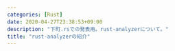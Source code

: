 ```yaml
---
categories: [Rust]
date: 2020-04-27T23:38:53+09:00
description: "下町.rsでの発表用。rust-analyzerについて。"
title: "rust-analyzerの紹介"
---
```

<section data-markdown
    data-separator="\n===\n"
    data-vertical="\n---\n"
    data-notes="^Note:">
<script type="text/template">
# rust-analyzerの紹介
----------------------
[下町.rs #1 (オンライン） - connpass](https://shitamachi.connpass.com/event/173972/)

<!-- .slide: class="center" -->
===
# About Me
---------
![κeenのアイコン](/images/kappa.png) <!-- .element: style="position:absolute;right:0;z-index:-1" width="20%" -->

 * κeen
 * [@blackenedgold](https://twitter.com/blackenedgold)
 * Github: [KeenS](https://github.com/KeenS)
 * GitLab: [blackenedgold](https://gitlab.com/blackenedgold)
 * [Idein Inc.](https://idein.jp/)のエンジニア
 * Lisp, ML, Rust, Shell Scriptあたりを書きます

===

# rust-analyzer
---------------

* 最近開発が盛んなRustのIDEバックエンド
  + この発表より先に紹介記事でてきちゃった… https://rust-analyzer.github.io/blog/2020/04/20/first-release.html
* 最近alphaがリリースされたよ


<blockquote class="twitter-tweet"><p lang="ja" dir="ltr">最近成熟してきているrust-analyzer、勧告が提案されてる<br><br>Transition to rust-analyzer as our official LSP (Language Server Protocol) implementation by nikomatsakis · Pull Request #2912 · rust-lang/rfcs<a href="https://t.co/O0Wvi4nGAL">https://t.co/O0Wvi4nGAL</a></p>&mdash; κeen (@blackenedgold) <a href="https://twitter.com/blackenedgold/status/1253168378333675520?ref_src=twsrc%5Etfw">April 23, 2020</a></blockquote>

===
# RustのIDEバックエンド
-----------------------

* 昔: racer
* 今: rls
* 未来: rust-analyzer


===
# rlsとLSP
-----------

* rlsのバックグラウンドについておさらい
* LSP: IDEバックエンドのプロトコル
* rls: RustのLSPサーバ
  + rust language server
  + 現在公式の推奨ツール
  + みんな使ってるよね？

===
# LSP
-----

* [これ](https://microsoft.github.io/language-server-protocol/)
* Microsoft主導で策定したIDEバックエンドのプロトコル
  + JSON RPCベース
* コーディング支援をIDE（フロントエンド）と解析ツール（バックエンド）に分離する
  * 型とかドキュメントとか定義ジャンプとか
  * 言語解析が必要なので言語ごとに必要
* 一回バックエンドツールを作れば使い回せる

===
# LSP

![lspとエディタ、バックエンドの関係](/images/lsp.png) <!-- .element: style="width="100%" -->

===
# 余談1: rust survey
-------------------

* [Rust Survey 2019 Results | Rust Blog](https://blog.rust-lang.org/2020/04/17/Rust-survey-2019.html)
* Rustの使用歴とか開発環境とかのアンケート
* エディタ（IDE）はVSCode, Vim, IntelliJが3大巨頭でEmacs, Sublimeが次ぐくらい
* IDEバックエンドは43%がrls, 21.7%がIntelliJ, 15.2%がrust-analyzer

===
# 余談2: IntelliJ Rust
-----------------------

* IntelliJ Rustは自前でRustを解析している
* rlsもrust-analyzerも使ってない
* あとフォーマッタも独自っぽい
  + それはちょっと…

===
# IDEバックエンド比較
---------------------

<table>
<tr><th>ツール</th><th>開発</th><th>適用範囲</th><th>特徴</th></tr>
<tr><td>rls</td><td>公式</td><td>LSP</td><td>コンパイルして中間生成物としてIDE向けの情報を出す（遅い）</td></tr>
<tr><td>IntelliJ Rust</td><td>JetBrain</td><td>IntelliJでのみ使える</td><td>編集にあわせてオンデマンドで情報を出す（速い）</td></tr>
<tr><td>rust-analyzer</td><td>公式</td><td>LSP</td><td>編集にあわせてオンデマンドで情報を出す（速い）。開発途上</td></tr>
</table>

===
# library-ification
----------------

* rls → rust-analyzerは単にフルスクラッチしただけではない
* Rustコンパイラを周辺ツールフレンドリに再構成する流れもきてる
  + [library-ification](https://smallcultfollowing.com/babysteps/blog/2020/04/09/libraryification/)
  + [demand-driven compilation](https://rustc-dev-guide.rust-lang.org/query.html)
* 例えば[Chalk](https://blog.rust-lang.org/inside-rust/2020/03/28/traits-sprint-1.html)とか

===
# 使ってみた
------

* 少しだけrust-analyzer使ってみた
* 感覚的に、慣れもあってrlsの方が使いやすい気がする
  + 補完とか賢い気がする…？
* rust-analyzerはコマンドがいっぱいあって便利
  + 今後の発展に期待

===
# デモ
-------

===
# まとめ
--------

* rust-analyzerはRustの新しいlspサーバだよ
* 荒削りだけど現時点でもrlsより優れているところもあるよ
* 見えづらいけどコンパイラ言語以外の面でも進化してるよ
  + 言語は総合力！
* 多分そのうち公式になるから覚えておいてね


</script>
</section>
